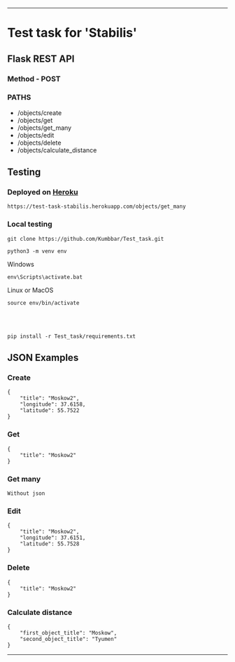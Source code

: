 ***
# Test task for 'Stabilis'
## Flask REST API
### Method - POST
### PATHS
* /objects/create
* /objects/get
* /objects/get_many
* /objects/edit
* /objects/delete
* /objects/calculate_distance

## Testing
### Deployed on [Heroku](https://test-task-stabilis.herokuapp.com/objects/get_many)
```
https://test-task-stabilis.herokuapp.com/objects/get_many
```
### Local testing
```
git clone https://github.com/Kumbbar/Test_task.git
```
```
python3 -m venv env
```
Windows
```
env\Scripts\activate.bat
```
Linux or MacOS
```
source env/bin/activate
```
<br>
<br>

```
pip install -r Test_task/requirements.txt
```
## JSON Examples
### Create
```
{
    "title": "Moskow2",
    "longitude": 37.6158,
    "latitude": 55.7522
}
```
### Get
```
{
    "title": "Moskow2"
}
```

### Get many
```
Without json
```
### Edit
```
{
    "title": "Moskow2",
    "longitude": 37.6151,
    "latitude": 55.7528
}
```
### Delete
```
{
    "title": "Moskow2"
}
```
### Calculate distance
```
{
    "first_object_title": "Moskow",
    "second_object_title": "Tyumen"
}
```
***
